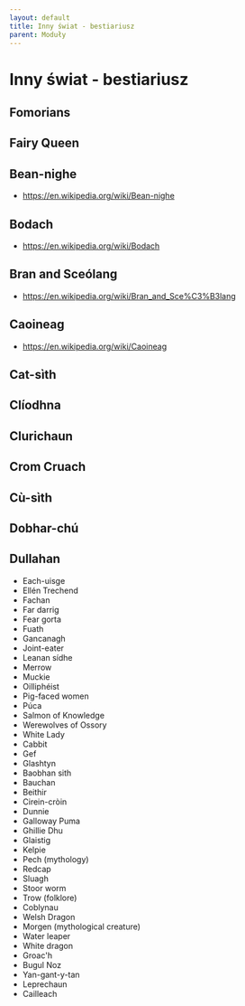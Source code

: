 ```yaml
---
layout: default
title: Inny świat - bestiariusz
parent: Moduły
---
```


# Inny świat - bestiariusz

## Fomorians

## Fairy Queen

## Bean-nighe
- https://en.wikipedia.org/wiki/Bean-nighe

## Bodach
- https://en.wikipedia.org/wiki/Bodach

## Bran and Sceólang
- https://en.wikipedia.org/wiki/Bran_and_Sce%C3%B3lang

## Caoineag
- https://en.wikipedia.org/wiki/Caoineag

## Cat-sìth

## Clíodhna

## Clurichaun

## Crom Cruach

## Cù-sìth

## Dobhar-chú

## Dullahan

- Each-uisge
- Ellén Trechend
- Fachan
- Far darrig
- Fear gorta
- Fuath
- Gancanagh
- Joint-eater
- Leanan sídhe
- Merrow
- Muckie
- Oilliphéist
- Pig-faced women
- Púca
- Salmon of Knowledge
- Werewolves of Ossory
- White Lady
- Cabbit
- Gef
- Glashtyn
- Baobhan sith
- Bauchan
- Beithir
- Cirein-cròin
- Dunnie
- Galloway Puma
- Ghillie Dhu
- Glaistig
- Kelpie
- Pech (mythology)
- Redcap
- Sluagh
- Stoor worm
- Trow (folklore)
- Coblynau
- Welsh Dragon
- Morgen (mythological creature)
- Water leaper
- White dragon
- Groac'h
- Bugul Noz
- Yan-gant-y-tan
- Leprechaun
- Cailleach
